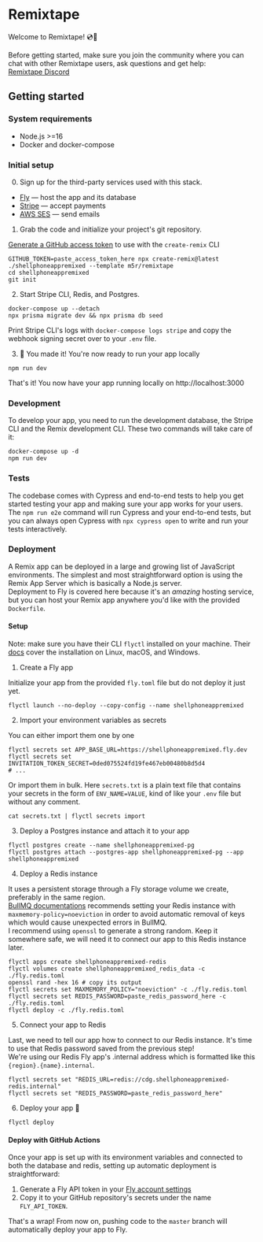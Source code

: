 # Remixtape

Welcome to Remixtape! 💿📼

Before getting started, make sure you join the community where you can chat with other Remixtape users, ask questions and get help:  
[Remixtape Discord](https://discord.gg/KSP8rvtU4R)

## Getting started

### System requirements

- Node.js >=16
- Docker and docker-compose

### Initial setup

0. Sign up for the third-party services used with this stack.

- [Fly](https://fly.io/) — host the app and its database
- [Stripe](https://stripe.com) — accept payments
- [AWS SES](https://aws.amazon.com/ses) — send emails

1. Grab the code and initialize your project's git repository.

[Generate a GitHub access token](https://github.com/settings/tokens/new?description=Remixtape%20Stack%20Access&scopes=repo)
to use with the `create-remix` CLI

```shell
GITHUB_TOKEN=paste_access_token_here npx create-remix@latest ./shellphoneappremixed --template m5r/remixtape
cd shellphoneappremixed
git init
```

2. Start Stripe CLI, Redis, and Postgres.

```shell
docker-compose up --detach
npx prisma migrate dev && npx prisma db seed
```

Print Stripe CLI's logs with `docker-compose logs stripe` and copy the webhook signing secret over to your `.env` file.

3. 👏 You made it! You're now ready to run your app locally

```shell
npm run dev
```

That's it! You now have your app running locally on http://localhost:3000

### Development

To develop your app, you need to run the development database, the Stripe CLI and the Remix development CLI.
These two commands will take care of it:

```shell
docker-compose up -d
npm run dev
```

### Tests

The codebase comes with Cypress and end-to-end tests to help you get started testing your app
and making sure your app works for your users.  
The `npm run e2e` command will run Cypress and your end-to-end tests,
but you can always open Cypress with `npx cypress open` to write and run your tests interactively.

### Deployment

A Remix app can be deployed in a large and growing list of JavaScript environments.
The simplest and most straightforward option is using the Remix App Server which is basically a Node.js server.  
Deployment to Fly is covered here because it's an *amazing* hosting service, but you can host your Remix app
anywhere you'd like with the provided `Dockerfile`.

#### Setup

Note: make sure you have their CLI `flyctl` installed on your machine.
Their [docs](https://fly.io/docs/getting-started/installing-flyctl/) cover the installation on Linux, macOS, and Windows.

1. Create a Fly app

Initialize your app from the provided `fly.toml` file but do not deploy it just yet.

```shell
flyctl launch --no-deploy --copy-config --name shellphoneappremixed
```

2. Import your environment variables as secrets

You can either import them one by one
```shell
flyctl secrets set APP_BASE_URL=https://shellphoneappremixed.fly.dev
flyctl secrets set INVITATION_TOKEN_SECRET=0ded075524fd19fe467eb00480b8d5d4
# ...
```

Or import them in bulk.
Here `secrets.txt` is a plain text file that contains your secrets in the form of `ENV_NAME=VALUE`,
kind of like your `.env` file but without any comment.
```shell
cat secrets.txt | flyctl secrets import
```

3. Deploy a Postgres instance and attach it to your app

```shell
flyctl postgres create --name shellphoneappremixed-pg
flyctl postgres attach --postgres-app shellphoneappremixed-pg --app shellphoneappremixed
```

4. Deploy a Redis instance

It uses a persistent storage through a Fly storage volume we create, preferably in the same region.  
[BullMQ documentations](https://docs.bullmq.io/guide/connections) recommends setting your Redis instance with
`maxmemory-policy=noeviction` in order to avoid automatic removal of keys which would cause unexpected errors in BullMQ.  
I recommend using `openssl` to generate a strong random.
Keep it somewhere safe, we will need it to connect our app to this Redis instance later.

```shell
flyctl apps create shellphoneappremixed-redis
flyctl volumes create shellphoneappremixed_redis_data -c ./fly.redis.toml
openssl rand -hex 16 # copy its output
flyctl secrets set MAXMEMORY_POLICY="noeviction" -c ./fly.redis.toml
flyctl secrets set REDIS_PASSWORD=paste_redis_password_here -c ./fly.redis.toml
flyctl deploy -c ./fly.redis.toml
```

5. Connect your app to Redis

Last, we need to tell our app how to connect to our Redis instance.
It's time to use that Redis password saved from the previous step!  
We're using our Redis Fly app's .internal address which is formatted like this `{region}.{name}.internal`.

```shell
flyctl secrets set "REDIS_URL=redis://cdg.shellphoneappremixed-redis.internal"
flyctl secrets set "REDIS_PASSWORD=paste_redis_password_here"
```

6. Deploy your app 🚀

```shell
flyctl deploy
```

#### Deploy with GitHub Actions

Once your app is set up with its environment variables and connected to both the database and redis,
setting up automatic deployment is straightforward:

1. Generate a Fly API token in your [Fly account settings](https://web.fly.io/user/personal_access_tokens)
2. Copy it to your GitHub repository's secrets under the name `FLY_API_TOKEN`.

That's a wrap! From now on, pushing code to the `master` branch will automatically deploy your app to Fly.
